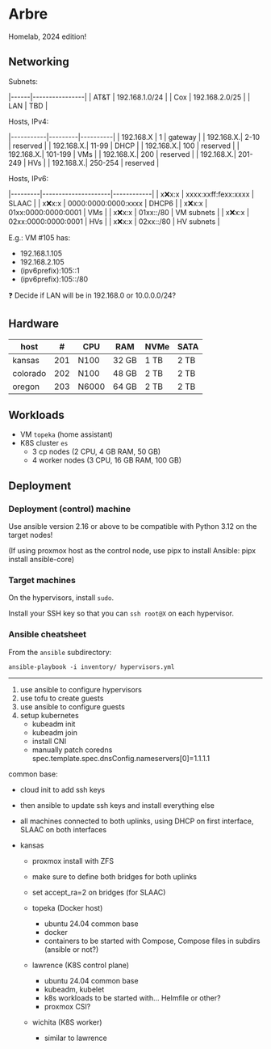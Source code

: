 # Arbre

Homelab, 2024 edition!

## Networking

Subnets:

|------|----------------|
| AT&T | 192.168.1.0/24 |
| Cox  | 192.168.2.0/25 |
| LAN  | TBD            |

Hosts, IPv4:

|-----------|---------|----------|
| 192.168.X | 1       | gateway  |
| 192.168.X.| 2-10    | reserved |
| 192.168.X.| 11-99   | DHCP     |
| 192.168.X.| 100     | reserved |
| 192.168.X.| 101-199 | VMs      |
| 192.168.X.| 200     | reserved |
| 192.168.X.| 201-249 | HVs      |
| 192.168.X.| 250-254 | reserved |

Hosts, IPv6:

|---------|---------------------|------------|
| x:x:x:x | xxxx:xxff:fexx:xxxx | SLAAC      |
| x:x:x:x | 0000:0000:0000:xxxx | DHCP6      |
| x:x:x:x | 01xx:0000:0000:0001 | VMs        |
| x:x:x:x | 01xx::/80           | VM subnets |
| x:x:x:x | 02xx:0000:0000:0001 | HVs        |
| x:x:x:x | 02xx::/80           | HV subnets |

E.g.: VM #105 has:
- 192.168.1.105
- 192.168.2.105
- (ipv6prefix):105::1
- (ipv6prefix):105::/80

❓ Decide if LAN will be in 192.168.0 or 10.0.0.0/24?

## Hardware

| host     | #   | CPU   | RAM   | NVMe | SATA |
|----------|-----|-------|-------|------|------|
| kansas   | 201 | N100  | 32 GB | 1 TB | 2 TB |
| colorado | 202 | N100  | 48 GB | 2 TB | 2 TB |
| oregon   | 203 | N6000 | 64 GB | 2 TB | 2 TB |

## Workloads

- VM `topeka` (home assistant)
- K8S cluster `es`
  - 3 cp nodes (2 CPU, 4 GB RAM, 50 GB)
  - 4 worker nodes (3 CPU, 16 GB RAM, 100 GB)

## Deployment

### Deployment (control) machine

Use ansible version 2.16 or above to be compatible with Python 3.12 on the target nodes!

(If using proxmox host as the control node, use pipx to install Ansible: pipx install ansible-core)

### Target machines

On the hypervisors, install `sudo`.

Install your SSH key so that you can `ssh root@X` on each hypervisor.

### Ansible cheatsheet

From the `ansible` subdirectory:

```
ansible-playbook -i inventory/ hypervisors.yml
```

---

1) use ansible to configure hypervisors
2) use tofu to create guests
3) use ansible to configure guests
4) setup kubernetes
    - kubeadm init
    - kubeadm join
    - install CNI
    - manually patch coredns spec.template.spec.dnsConfig.nameservers[0]=1.1.1.1

common base:
- cloud init to add ssh keys
- then ansible to update ssh keys and install everything else
- all machines connected to both uplinks, using DHCP on first interface, SLAAC on both interfaces

- kansas
  - proxmox install with ZFS
  - make sure to define both bridges for both uplinks
  - set accept_ra=2 on bridges (for SLAAC)

  - topeka (Docker host)
    - ubuntu 24.04 common base
    - docker
    - containers to be started with Compose, Compose files in subdirs (ansible or not?)
  - lawrence (K8S control plane)
    - ubuntu 24.04 common base
    - kubeadm, kubelet
    - k8s workloads to be started with... Helmfile or other?
    - proxmox CSI?
  - wichita (K8S worker)
    - similar to lawrence

